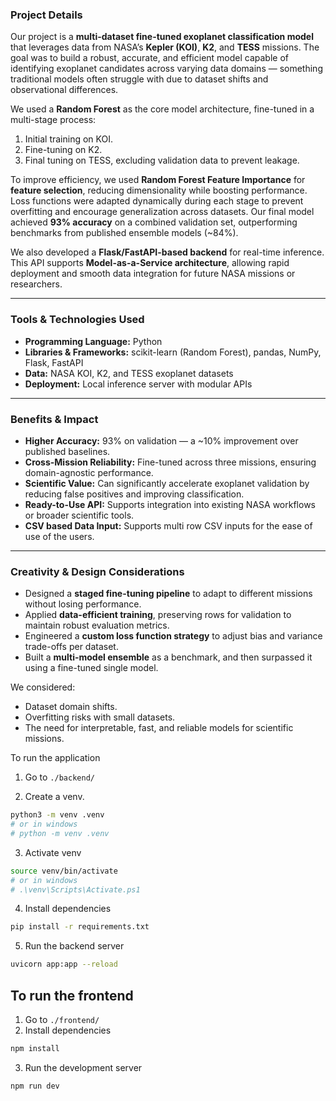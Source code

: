 ### **Project Details**

Our project is a **multi-dataset fine-tuned exoplanet classification model** that leverages data from NASA’s **Kepler (KOI)**, **K2**, and **TESS** missions. The goal was to build a robust, accurate, and efficient model capable of identifying exoplanet candidates across varying data domains — something traditional models often struggle with due to dataset shifts and observational differences.

We used a **Random Forest** as the core model architecture, fine-tuned in a multi-stage process:

1. Initial training on KOI.
2. Fine-tuning on K2.
3. Final tuning on TESS, excluding validation data to prevent leakage.

To improve efficiency, we used **Random Forest Feature Importance** for **feature selection**, reducing dimensionality while boosting performance. Loss functions were adapted dynamically during each stage to prevent overfitting and encourage generalization across datasets. Our final model achieved **93% accuracy** on a combined validation set, outperforming benchmarks from published ensemble models (~84%).

We also developed a **Flask/FastAPI-based backend** for real-time inference. This API supports **Model-as-a-Service architecture**, allowing rapid deployment and smooth data integration for future NASA missions or researchers.

---

### **Tools & Technologies Used**

* **Programming Language:** Python
* **Libraries & Frameworks:** scikit-learn (Random Forest), pandas, NumPy, Flask, FastAPI
* **Data:** NASA KOI, K2, and TESS exoplanet datasets
* **Deployment:** Local inference server with modular APIs

---

### **Benefits & Impact**

* **Higher Accuracy:** 93% on validation — a ~10% improvement over published baselines.
* **Cross-Mission Reliability:** Fine-tuned across three missions, ensuring domain-agnostic performance.
* **Scientific Value:** Can significantly accelerate exoplanet validation by reducing false positives and improving classification.
* **Ready-to-Use API:** Supports integration into existing NASA workflows or broader scientific tools.
* **CSV based Data Input:** Supports multi row CSV inputs for the ease of use of the users.

---

### **Creativity & Design Considerations**

* Designed a **staged fine-tuning pipeline** to adapt to different missions without losing performance.
* Applied **data-efficient training**, preserving rows for validation to maintain robust evaluation metrics.
* Engineered a **custom loss function strategy** to adjust bias and variance trade-offs per dataset.
* Built a **multi-model ensemble** as a benchmark, and then surpassed it using a fine-tuned single model.

We considered:

* Dataset domain shifts.
* Overfitting risks with small datasets.
* The need for interpretable, fast, and reliable models for scientific missions.


To run the application

1. Go to `./backend/`

2. Create a venv. 
```sh
python3 -m venv .venv
# or in windows
# python -m venv .venv
```

3. Activate venv
```sh
source venv/bin/activate
# or in windows
# .\venv\Scripts\Activate.ps1
```

4. Install dependencies
```sh
pip install -r requirements.txt
```

5. Run the backend server
```sh
uvicorn app:app --reload
```


## To run the frontend

1. Go to `./frontend/`
2. Install dependencies
```sh
npm install
```
3. Run the development server
```sh
npm run dev
```
